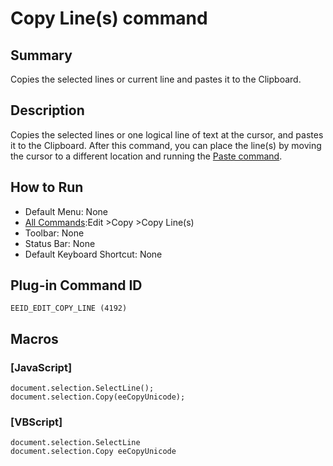 # Copy Line(s) command

## Summary

Copies the selected lines or current line and pastes it to the Clipboard.

## Description

Copies the selected lines or one logical line of text at the cursor, and pastes it to the Clipboard. After
this command, you can place the line(s) by moving the cursor to a
different location and running the [Paste command](edit_paste).

## How to Run

- Default Menu: None
- [All Commands](../tools/all_commands):Edit \>Copy
\>Copy Line(s)
- Toolbar: None
- Status Bar: None
- Default Keyboard Shortcut: None

## Plug-in Command ID

```
EEID_EDIT_COPY_LINE (4192)```

## Macros

### \[JavaScript\]

```
document.selection.SelectLine();
document.selection.Copy(eeCopyUnicode);
```

### \[VBScript\]

```
document.selection.SelectLine
document.selection.Copy eeCopyUnicode
```
